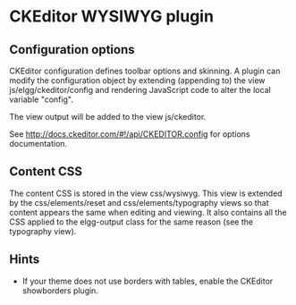 CKEditor WYSIWYG plugin
========================

Configuration options
----------------------
CKEditor configuration defines toolbar options and skinning. A plugin can modify the
configuration object by extending (appending to) the view js/elgg/ckeditor/config and
rendering JavaScript code to alter the local variable "config".

The view output will be added to the view js/ckeditor.

See http://docs.ckeditor.com/#!/api/CKEDITOR.config for options documentation.

Content CSS
------------
The content CSS is stored in the view css/wysiwyg. This view is extended by the
css/elements/reset and css/elements/typography views so that content appears the
same when editing and viewing. It also contains all the CSS applied to the 
elgg-output class for the same reason (see the typography view).

Hints
------------
 * If your theme does not use borders with tables, enable the CKEditor showborders plugin.

